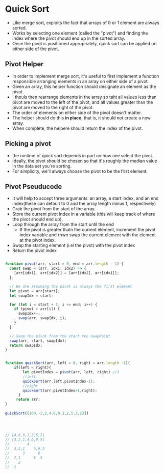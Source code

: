 # Quick Sort
- Like merge sort, exploits the fact that arrays of 0 or 1 element are always sorted.
- Works by selecting one element (called the "pivot") and finding the index where the pivot should end up in the sorted array.
- Once the pivot is positioned appropriately, quick sort can be applied on either side of the pivot.

## Pivot Helper
- In order to implement merge sort, it's useful to first implement a function responsible arranging elements in an array on either side of a pivot.
- Given an array, this helper function should designate an element as the pivot.
- I thouls then rearrange elements in the array so taht all values less than pivot are moved to the left of the pivot, and all values greater than the pivot are moved to the right of the pivot.
- The order of elements on either side of the pivot doesn't matter.
- The helper should do this <b>in place</b>, that is, it should not create a new array.
- When complete, the helpere should return the index of the pivot.

## Picking a pivot
- the runtime of quick sort depends in  part on how one select the pivot.
- Ideally, the pivot should be chosen so that it's roughly the median value in the data set you're sorting.
- For simplicity, we'll always choose the pivot to be the first element.

## Pivot  Pseuducode
- It will help to accept three arguments: an array, a start index, and an end index(these can default to 0 and the array length minus 1, respectively)
- Grab the pivot from the start of the array.
- Store the current pivot index in a variable (this will keep track of where the pivot should end up).
- Loop through the array from the start until the end
  - If the pivot is greater thatn the current element, increment the pivot index variable and rhwn swap  the current element with the element at the  pivot index.
- Swap the starting element (i.el the pivot) with the pivot index
- Return the pivot index

```javascript

function pivot(arr, start = 0, end = arr.length - 1) {
  const swap = (arr, idx1, idx2) => {
    [arr[idx1], arr[idx2]] = [arr[idx2], arr[idx1]];
  };

  // We are assuming the pivot is always the first element
  let pivot = arr[start];
  let swapIdx = start;

  for (let i = start + 1; i <= end; i++) {
    if (pivot > arr[i]) {
      swapIdx++;
      swap(arr, swapIdx, i);
    }
  }

  // Swap the pivot from the start the swapPoint
  swap(arr, start, swapIdx);
  return swapIdx;
}


function quickSort(arr, left = 0, right = arr.length -1){
    if(left < right){
        let pivotIndex = pivot(arr, left, right) //3
        //left
        quickSort(arr,left,pivotIndex-1);
        //right
        quickSort(arr,pivotIndex+1,right);
      }
     return arr;
} 
           
quickSort([100,-3,2,4,6,9,1,2,5,3,23])




// [4,6,9,1,2,5,3]
// [3,2,1,4,6,9,5]
//        4
//  3,2,1    6,9,5
//      3      6
//  2,1      5  9
//    2
//  1
```
